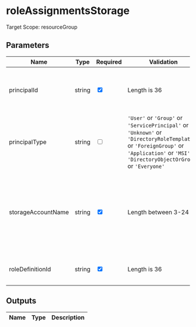 # roleAssignmentsStorage

Target Scope: resourceGroup

## Parameters
| Name | Type | Required | Validation | Default value | Description |
| -- |  -- | -- | -- | -- | -- |
| principalId | string | <input type="checkbox" checked> | Length is 36 | <pre></pre> | The AAD Object ID of the pricipal you want to assign the role to. |
| principalType | string | <input type="checkbox"> | `'User'` or  `'Group'` or  `'ServicePrincipal'` or  `'Unknown'` or  `'DirectoryRoleTemplate'` or  `'ForeignGroup'` or  `'Application'` or  `'MSI'` or  `'DirectoryObjectOrGroup'` or  `'Everyone'` | <pre>'ServicePrincipal'</pre> | The type of principal you want to assign the role to. |
| storageAccountName | string | <input type="checkbox" checked> | Length between 3-24 | <pre></pre> | The name of the Storage Account to assign the permissions on. This Storage Account should already exist. |
| roleDefinitionId | string | <input type="checkbox" checked> | Length is 36 | <pre></pre> | The roledefinition ID you want to assign. |
## Outputs
| Name | Type | Description |
| -- |  -- | -- |

